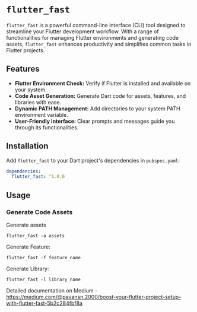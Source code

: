 # `flutter_fast`

`flutter_fast` is a powerful command-line interface (CLI) tool designed to streamline your Flutter development workflow. With a range of functionalities for managing Flutter environments and generating code assets, `flutter_fast` enhances productivity and simplifies common tasks in Flutter projects.

## Features

- **Flutter Environment Check:** Verify if Flutter is installed and available on your system.
- **Code Asset Generation:** Generate Dart code for assets, features, and libraries with ease.
- **Dynamic PATH Management:** Add directories to your system PATH environment variable.
- **User-Friendly Interface:** Clear prompts and messages guide you through its functionalities.

## Installation

Add `flutter_fast` to your Dart project's dependencies in `pubspec.yaml`:

```yaml
dependencies:
  flutter_fast: ^1.0.0
```

## Usage

### Generate Code Assets


Generate assets

```shell
flutter_fast -a assets
```

Generate Feature:

```shell
flutter_fast -f feature_name
```

Generate Library:

```shell
flutter_fast -l library_name
```

Detailed documentation on Medium - https://medium.com/@pavansn.2000/boost-your-flutter-project-setup-with-flutter-fast-5b2c284fbf8a
